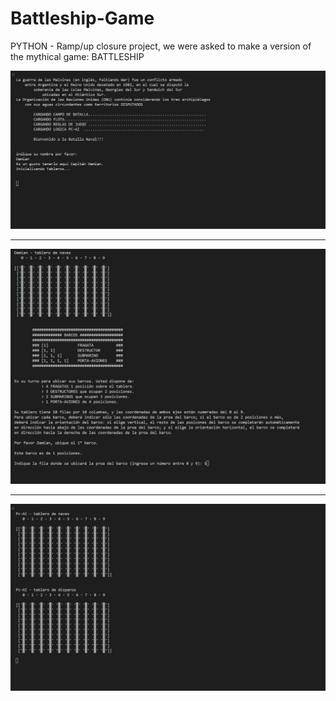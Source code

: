 # Battleship-Game
PYTHON - Ramp/up closure project, we were asked to make a version of the mythical game: BATTLESHIP

![image](https://github.com/damsoler/Battleship-Game/blob/main/intro.jpg?raw=true)
***
![image](https://github.com/damsoler/Battleship-Game/blob/main/posicionamiento.jpg?raw=true)
***
![image](https://github.com/damsoler/Battleship-Game/blob/main/tableros.jpg?raw=true)
